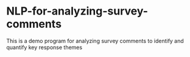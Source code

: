 # NLP-for-analyzing-survey-comments
This is a demo program for analyzing survey comments to identify and quantify key response themes
